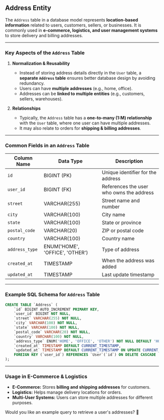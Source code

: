 ## **Address Entity**

The `Address` table in a database model represents **location-based information** related to users, customers, sellers, or businesses. It is commonly used in **e-commerce, logistics, and user management systems** to store delivery and billing addresses.

---

### **Key Aspects of the `Address` Table**
1. **Normalization & Reusability**  
   - Instead of storing address details directly in the `User` table, a **separate `Address` table** ensures better database design by avoiding redundancy.
   - Users can have **multiple addresses** (e.g., home, office).
   - Addresses can be **linked to multiple entities** (e.g., customers, sellers, warehouses).

2. **Relationships**  
   - Typically, the `Address` table has a **one-to-many (1:M) relationship** with the `User` table, where one user can have multiple addresses.
   - It may also relate to orders for **shipping & billing addresses**.

---

### **Common Fields in an `Address` Table**
| Column Name       | Data Type        | Description |
|------------------|----------------|-------------|
| `id`            | BIGINT (PK)     | Unique identifier for the address |
| `user_id`       | BIGINT (FK)     | References the user who owns the address |
| `street`        | VARCHAR(255)    | Street name and number |
| `city`          | VARCHAR(100)    | City name |
| `state`         | VARCHAR(100)    | State or province |
| `postal_code`   | VARCHAR(20)     | ZIP or postal code |
| `country`       | VARCHAR(100)    | Country name |
| `address_type`  | ENUM('HOME', 'OFFICE', 'OTHER') | Type of address |
| `created_at`    | TIMESTAMP       | When the address was added |
| `updated_at`    | TIMESTAMP       | Last update timestamp |

---

### **Example SQL Schema for `Address` Table**
```sql
CREATE TABLE `Address` (
    `id` BIGINT AUTO_INCREMENT PRIMARY KEY,
    `user_id` BIGINT NOT NULL,
    `street` VARCHAR(255) NOT NULL,
    `city` VARCHAR(100) NOT NULL,
    `state` VARCHAR(100) NOT NULL,
    `postal_code` VARCHAR(20) NOT NULL,
    `country` VARCHAR(100) NOT NULL,
    `address_type` ENUM('HOME', 'OFFICE', 'OTHER') NOT NULL DEFAULT 'HOME',
    `created_at` TIMESTAMP DEFAULT CURRENT_TIMESTAMP,
    `updated_at` TIMESTAMP DEFAULT CURRENT_TIMESTAMP ON UPDATE CURRENT_TIMESTAMP,
    FOREIGN KEY (`user_id`) REFERENCES `User`(`id`) ON DELETE CASCADE
);
```

---

### **Usage in E-Commerce & Logistics**
- **E-Commerce:** Stores **billing and shipping addresses** for customers.
- **Logistics:** Helps manage delivery locations for orders.
- **Multi-User Systems:** Users can store multiple addresses for different purposes.

Would you like an example query to retrieve a user's addresses? 🚀
